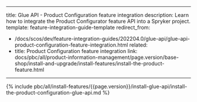   
---
title: Glue API - Product Configuration feature integration
description: Learn how to integrate the Product Configurator feature API into a Spryker project.
template: feature-integration-guide-template
redirect_from:
  - /docs/scos/dev/feature-integration-guides/202204.0/glue-api/glue-api-product-configuration-feature-integration.html
related:
  - title: Product Configuration feature integration
    link: docs/pbc/all/product-information-management/page.version/base-shop/install-and-upgrade/install-features/install-the-product-feature.html
---

{% include pbc/all/install-features/{{page.version}}/install-glue-api/install-the-product-configuration-glue-api.md %} <!-- To edit, see /_includes/pbc/all/install-features/202204.0/install-glue-api/install-the-product-configuration-glue-api.md -->
